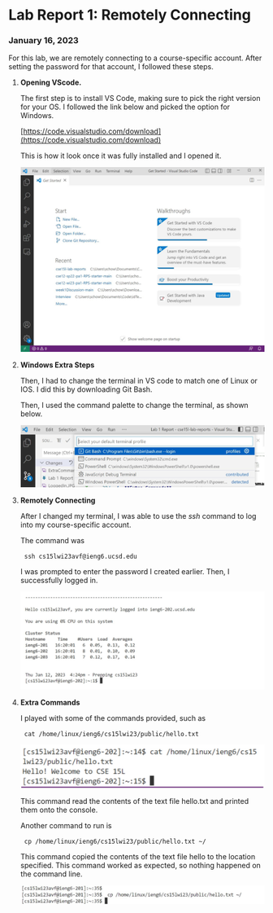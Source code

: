 # Lab Report 1: Remotely Connecting
### January 16, 2023

For this lab, we are remotely connecting to a course-specific account. After setting the password for that account, I followed these steps.

1. **Opening VScode.**

    The first step is to install VS Code, making sure to pick the right version for your OS. I followed the link below and picked the option for Windows. 

    [https://code.visualstudio.com/download](https://code.visualstudio.com/download)	
    
    This is how it look once it was fully installed and I opened it.

    ![image](VScodeScreen.JPG)

2. **Windows Extra Steps**
    
    Then, I had to change the terminal in VS code to match one of Linux or IOS. I did this by downloading Git Bash.

    Then, I used the command palette to change the terminal, as shown below.
    
    ![image](GitBash.jpg)

3. **Remotely Connecting**

    After I changed my terminal, I was able to use the *ssh* command to log into my course-specific account.

    The command was 
    
        ssh cs15lwi23avf@ieng6.ucsd.edu
    

    I was prompted to enter the password I created earlier. Then, I successfully logged in.

    ![image](LoggedIn.JPG)

4. **Extra Commands**

    I played with some of the commands provided, such as
    
        cat /home/linux/ieng6/cs15lwi23/public/hello.txt
    

    ![image](ExtraCommand.JPG)

    This command read the contents of the text file hello.txt and printed them onto the console.

    Another command to run is 

        cp /home/linux/ieng6/cs15lwi23/public/hello.txt ~/

    This command copied the contents of the text file hello to the location specified. This command worked as expected, so nothing happened on the command line.

    ![image](CatCommandCapture.JPG)
